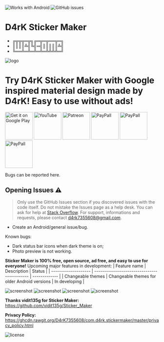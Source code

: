![Works with Android](https://img.shields.io/badge/Works_with-Android-green?style=flat-square)
![GitHub issues](https://img.shields.io/github/issues/D4rK7355608/com.d4rk.stikcermaker)

# D4rK Sticker Maker

- ╔╦╦╦═╦╗╔═╦═╦══╦═╗
- ║║║║╩╣╚╣═╣║║║║║╩╣
- ╚══╩═╩═╩═╩═╩╩╩╩═╝

![logo](https://github.com/D4rK7355608/com.d4rk.stickermaker/blob/master/screenshots/ic_play_store.png)

# Try D4rK Sticker Maker with Google inspired material design made by D4rK! Easy to use without ads!

[<img src="https://github.com/D4rK7355608/com.d4rk.cleaner/blob/master/screenshots/badges/google_play_store.png"
alt="Get it on Google Play"
height="90">](https://play.google.com/store/apps/details?id=com.d4rk.cleaner)
[<img src="https://github.com/D4rK7355608/com.d4rk.cleaner/blob/master/screenshots/badges/youtube.png"
alt="YouTube"
height="90">](https://www.youtube.com/channel/UCLDi-rmSRry0pNL-oVvGJAw/featured)
[<img src="https://github.com/D4rK7355608/com.d4rk.cleaner/blob/master/screenshots/badges/patreon.png"
alt="Patreon"
height="90">](https://www.patreon.com/d4rk7355608)
[<img src="https://github.com/D4rK7355608/com.d4rk.cleaner/blob/master/screenshots/badges/paypal.png"
alt="PayPall"
height="90">](https://www.paypal.me/d4rkmichaeltutorials)
[<img src="https://github.com/D4rK7355608/com.d4rk.cleaner/blob/master/screenshots/badges/deviant_art.png"
alt="PayPall"
height="90">](https://www.deviantart.com/d4rk7355608)
[<img src="https://github.com/D4rK7355608/com.d4rk.cleaner/blob/master/screenshots/badges/gamejolt.png"
alt="PayPall"
height="90">](https://gamejolt.com/@D4rK_S-A-D)

Bugs can be reported here.

## Opening Issues :warning:

> Only use the GitHub Issues section if you discovered issues with the code itself. Do not mistake the Issues page as a help desk. You can ask for help at [Stack Overflow](https://stackoverflow.com/questions/tagged/android).
> For support, informations and requests, please contact <d4rk7355608@gmail.com>.

- Create an Android/general issue/bug.

Known bugs:
- Dark status bar icons when dark theme is on;
- Photo preview is not working.

__Sticker Maker is 100% free, open source, ad free, and easy to use for everyone!__
Upcoming major features in development:
| Feature name         | Description                                  | Status        |
| -------------------- | -------------------------------------------- | ------------- |
| Changeable themes    | Changeable themes for older Android versions | In developing |

![screenshot](https://github.com/D4rK7355608/com.d4rk.stickermaker/blob/master/screenshots/1.png)
![screenshot](https://github.com/D4rK7355608/com.d4rk.stickermaker/blob/master/screenshots/2.png)
![screenshot](https://github.com/D4rK7355608/com.d4rk.stickermaker/blob/master/screenshots/3.png)
![screenshot](https://github.com/D4rK7355608/com.d4rk.stickermaker/blob/master/screenshots/4.png)

__Thanks vidit135g for Sticker Maker:__ https://github.com/vidit135g/Sticker_Maker

__Privacy Policy:__ https://ghcdn.rawgit.org/D4rK7355608/com.d4rk.stickermaker/master/privacy_policy.html

![license](https://imgur.com/QQlcEVT.png) 
